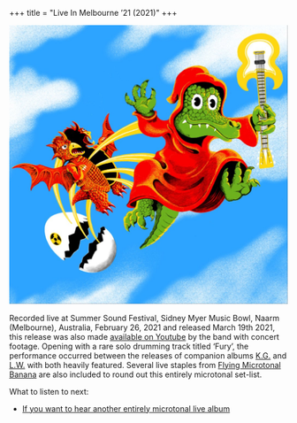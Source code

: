+++
title = "Live In Melbourne ’21 (2021)"
+++

![album cover of Live In Melbourne 2021](./cover.jpg)

Recorded live at Summer Sound Festival, Sidney Myer Music Bowl, Naarm (Melbourne), Australia, February 26, 2021 and released March 19th 2021, this release was also made [available on Youtube](https://www.youtube.com/watch?v=8X_LVeLFrA8) by the band with concert footage. Opening with a rare solo drumming track titled ‘Fury’, the performance occurred between the releases of companion albums [K.G.](./kg) and [L.W.](./lw) with both heavily featured. Several live staples from [Flying Microtonal Banana](./flying-microtonal-banana) are also included to round out this entirely microtonal set-list.

What to listen to next:

*   [If you want to hear another entirely microtonal live album](./live-in-sydney-2021)
